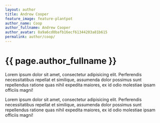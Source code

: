 ```yaml
---
layout: author
title: Andrew Cooper
feature_image: feature-plantpot
author_name: Coop
author_fullname: Andrew Cooper
author_avatar: 8a9a6cd0bafb16ecf61344203a81b615
permalink: author/coop/
---
```


# {{ page.author_fullname }}

Lorem ipsum dolor sit amet, consectetur adipisicing elit. Perferendis necessitatibus repellat et similique, assumenda dolor possimus sunt repellendus ratione quas nihil expedita maiores, ex id odio molestiae ipsam officiis magni!

Lorem ipsum dolor sit amet, consectetur adipisicing elit. Perferendis necessitatibus repellat et similique, assumenda dolor possimus sunt repellendus ratione quas nihil expedita maiores, ex id odio molestiae ipsam officiis magni!
